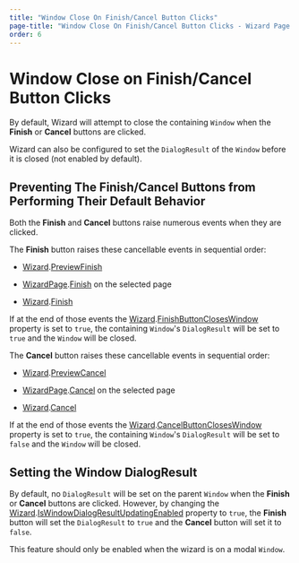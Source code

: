 ```yaml
---
title: "Window Close On Finish/Cancel Button Clicks"
page-title: "Window Close On Finish/Cancel Button Clicks - Wizard Page and Button Features"
order: 6
---
```

# Window Close on Finish/Cancel Button Clicks

By default, Wizard will attempt to close the containing `Window` when the **Finish** or **Cancel** buttons are clicked.

Wizard can also be configured to set the `DialogResult` of the `Window` before it is closed (not enabled by default).

## Preventing The Finish/Cancel Buttons from Performing Their Default Behavior

Both the **Finish** and **Cancel** buttons raise numerous events when they are clicked.

The **Finish** button raises these cancellable events in sequential order:

- [Wizard](xref:@ActiproUIRoot.Controls.Wizard.Wizard).[PreviewFinish](xref:@ActiproUIRoot.Controls.Wizard.Wizard.PreviewFinish)

- [WizardPage](xref:@ActiproUIRoot.Controls.Wizard.WizardPage).[Finish](xref:@ActiproUIRoot.Controls.Wizard.WizardPage.Finish) on the selected page

- [Wizard](xref:@ActiproUIRoot.Controls.Wizard.Wizard).[Finish](xref:@ActiproUIRoot.Controls.Wizard.Wizard.Finish)

If at the end of those events the [Wizard](xref:@ActiproUIRoot.Controls.Wizard.Wizard).[FinishButtonClosesWindow](xref:@ActiproUIRoot.Controls.Wizard.Wizard.FinishButtonClosesWindow) property is set to `true`, the containing `Window`'s `DialogResult` will be set to `true` and the `Window` will be closed.

The **Cancel** button raises these cancellable events in sequential order:

- [Wizard](xref:@ActiproUIRoot.Controls.Wizard.Wizard).[PreviewCancel](xref:@ActiproUIRoot.Controls.Wizard.Wizard.PreviewCancel)

- [WizardPage](xref:@ActiproUIRoot.Controls.Wizard.WizardPage).[Cancel](xref:@ActiproUIRoot.Controls.Wizard.WizardPage.Cancel) on the selected page

- [Wizard](xref:@ActiproUIRoot.Controls.Wizard.Wizard).[Cancel](xref:@ActiproUIRoot.Controls.Wizard.Wizard.Cancel)

If at the end of those events the [Wizard](xref:@ActiproUIRoot.Controls.Wizard.Wizard).[CancelButtonClosesWindow](xref:@ActiproUIRoot.Controls.Wizard.Wizard.CancelButtonClosesWindow) property is set to `true`, the containing `Window`'s `DialogResult` will be set to `false` and the `Window` will be closed.

## Setting the Window DialogResult

By default, no `DialogResult` will be set on the parent `Window` when the **Finish** or **Cancel** buttons are clicked.  However, by changing the [Wizard](xref:@ActiproUIRoot.Controls.Wizard.Wizard).[IsWindowDialogResultUpdatingEnabled](xref:@ActiproUIRoot.Controls.Wizard.Wizard.IsWindowDialogResultUpdatingEnabled) property to `true`, the **Finish** button will set the `DialogResult` to `true` and the **Cancel** button will set it to `false`.

This feature should only be enabled when the wizard is on a modal `Window`.
